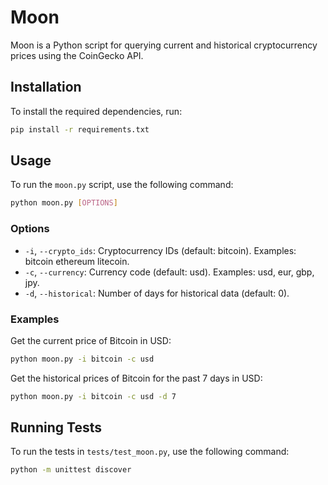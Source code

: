 # Moon

Moon is a Python script for querying current and historical cryptocurrency prices using the CoinGecko API.

## Installation

To install the required dependencies, run:

```bash
pip install -r requirements.txt
```

## Usage

To run the `moon.py` script, use the following command:

```bash
python moon.py [OPTIONS]
```

### Options

- `-i`, `--crypto_ids`: Cryptocurrency IDs (default: bitcoin). Examples: bitcoin ethereum litecoin.
- `-c`, `--currency`: Currency code (default: usd). Examples: usd, eur, gbp, jpy.
- `-d`, `--historical`: Number of days for historical data (default: 0).

### Examples

Get the current price of Bitcoin in USD:

```bash
python moon.py -i bitcoin -c usd
```

Get the historical prices of Bitcoin for the past 7 days in USD:

```bash
python moon.py -i bitcoin -c usd -d 7
```

## Running Tests

To run the tests in `tests/test_moon.py`, use the following command:

```bash
python -m unittest discover
```
